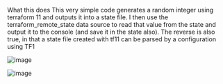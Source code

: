 What this does
This very simple code generates a random integer using terraform 11 and outputs it into a state file. I then use the terraform_remote_state data source to read that value from the state and output it to the console (and save it in the state also). The reverse is also true, in that a state file created with tf11 can be parsed by a configuration using TF1

![image](https://user-images.githubusercontent.com/46765905/122205392-8a698000-cee3-11eb-9e85-3dfee329360a.png)

![image](https://user-images.githubusercontent.com/46765905/122205155-46767b00-cee3-11eb-97db-500a02688849.png)
